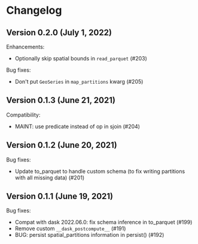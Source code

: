 # Changelog

## Version 0.2.0 (July 1, 2022)

Enhancements:

- Optionally skip spatial bounds in ``read_parquet`` (#203)

Bug fixes:

- Don't put ``GeoSeries`` in ``map_partitions`` kwarg (#205)

## Version 0.1.3 (June 21, 2021)

Compatibility:

- MAINT: use predicate instead of op in sjoin (#204)

## Version 0.1.2 (June 20, 2021)

Bug fixes:

- Update to_parquet to handle custom schema (to fix writing partitions with all missing data) (#201)

## Version 0.1.1 (June 19, 2021)

Bug fixes:

- Compat with dask 2022.06.0: fix schema inference in to_parquet (#199)
- Remove custom ``__dask_postcompute__`` (#191)
- BUG: persist spatial_partitions information in persist() (#192)
